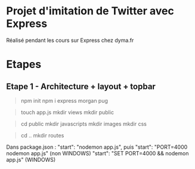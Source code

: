 # Projet d'imitation de Twitter avec Express

Réalisé pendant les cours sur Express chez dyma.fr

# Etapes

## Etape 1 - Architecture + layout + topbar

> npm init
> npm i express morgan pug

> touch app.js
> mkdir views
> mkdir public

> cd public
> mkdir javascripts
> mkdir images
> mkdir css

> cd ..
> mkdir routes

Dans package.json :
"start": "nodemon app.js",
puis
"start": "PORT=4000 nodemon app.js" (non WINDOWS)
"start": "SET PORT=4000 && nodemon app.js" (WINDOWS)
